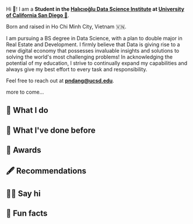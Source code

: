 ---
---
Hi 👋! I am a **Student in the [Halıcıoğlu Data Science Institute](https://datascience.ucsd.edu) at [University of California San Diego 🔱](https://www.ucsd.edu)**.

Born and raised in Ho Chi Minh City, Vietnam 🇻🇳.

I am pursuing a BS degree in Data Science, with a plan to double major in Real Estate and Development. I firmly believe that Data is giving rise to a new digital economy that possesses invaluable insights and solutions to solving the world's most challenging problems! In acknowledging the potential of my education, I strive to continually expand my capabilities and always give my best effort to every task and responsibility.

Feel free to reach out at **pndang@ucsd.edu**.

more to come...


## 🤷 What I do

## 🦕 What I've done before

## 🏅 Awards

## 🖋️ Recommendations

## 👋🏻 Say hi

## 📠 Fun facts
